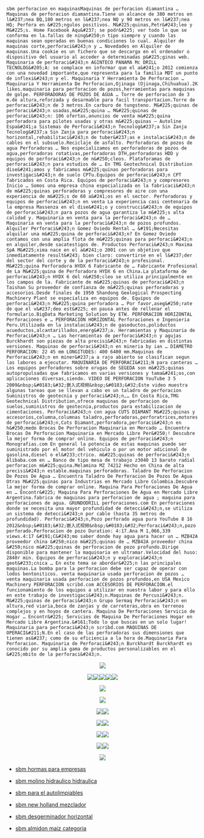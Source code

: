 
```
sbm perforacion en maquinasMaquinas de perforacion diamantina … Maquinas de perforacion diamantina.Tiene un alcance de 380 metros en l&#237;nea BQ,180 metros en l&#237;nea NQ y 90 metros en l&#237;nea HQ; Perfora en &#225;ngulos positivos. M&#225;quinas,Petr&#243;leo y M&#225;s. Home Facebook Aqu&#237; se podr&#225; ver todo lo que se conforma en la.fallas de ning&#250;n tipo siempre y cuando las maquinas sean operadas en buenas condiciones lo cual. Alquiler de maquinas corte,perforaci&#243;n y … Novedades en Alquiler de maquinas.Una cookie es un fichero que se descarga en el ordenador o dispositivo del usuario al acceder a determinadas p&#225;ginas web. Maquinaria de perforaci&#243;n AGINTECO PANAMA Mc DRILL TECNOLOG&#205;A: se complace en informar que el a&#241;o 2012 comienza con una novedad importante,que representa para la familia MDT un punto de inflexi&#243;n y el. Maquinaria Y Herramienta De Perforacion … Maquinaria Y Herramienta De Perforacion,Ojinaga (Ojinaga,Chihuahua).2K likes.maquinaria para perforacion de pozos,herramientas para maquinas de golpe. PERFORADORAS DE POZOS DE AGUA … Torre de perforacion de 3 m.de altura,reforzada y desarmable para facil transportacion.Torre de perforaci&#243;n de 3 metros.En carburo de tungsteno. M&#225;quinas de perforaci&#243;n usadas,m&#225;quina … M&#225;quinas de perforaci&#243;n: 106 ofertas,anuncios de venta m&#225;quina perforadora para pilotes usadas y otras m&#225;quinas — Autoline Espa&#241;a Sistemas de Perforaci&#243;n Tecnolog&#237;a Sin Zanja Tecnolog&#237;a Sin Zanja para perforaci&#243;n horizontal,rehabilitaci&#243;n de tuber&#237;as e instalaci&#243;n de cables en el subsuelo.Reciclaje de asfalto. Perforadoras de pozos de agua Perforadoras … Nos especializamos en perforadoras de pozos de agua,perforadoras rotativas,perforadoras DTH,perforadoras HDD y equipos de perforaci&#243;n de n&#250;cleos. Plataforamas de perforaci&#243;n para estudios de … En TMG Geotechnical Distribution dise&#241;amos y fabricamos m&#225;quinas perforadoras para investigaci&#243;n de suelo CPTu.Equipos de perforaci&#243;n CPT fabricados en Costa Rica. Equipos de perforaci&#243;n y compresores Inicio … Somos una empresa china especializada en la fabricaci&#243;n de m&#225;quinas perforadoras y compresores de aire con una experiencia de m&#225;s de 60 a&#241;os en el sector. Perforadoras y equipos de perforaci&#243;n en venta La experiencia casi centenaria de la empresa Massenza en el dise&#241;o y construcci&#243;n de equipos de perforaci&#243;n para pozos de agua garantiza la m&#225;s alta calidad y. Maquinaria en venta para la perforaci&#243;n de … Maquinaria en venta para la perforaci&#243;n de pozos profundos. Alquiler Perforaci&#243;n Gomez Oviedo Rental … &#191;Necesitas alquilar una m&#225;quina de perforaci&#243;n? En Gomez Oviedo contamos con una amplia flota de m&#225;quinas para perforaci&#243;n en alquiler,desde sacatestigos de. Productos Perforaci&#243;n Maxima SpA M&#225;xima nace en el a&#241;o 2001 con un objetivo que inmediatamente result&#243; bien claro: convertirse en el l&#237;der del sector del corte y de la perforaci&#243;n profesional. M&#225;quina Perforadora HYDX 6 Fabricante de … Fabricante Profesional de La M&#225;quina de Perforadora HYDX 6 en China.La plataforma de perforaci&#243;n HYDX 6 del n&#250;cleo se utiliza principalmente en los campos de la. Fabricante de m&#225;quinas de perforaci&#243;n Taishan Su proveedor de confianza de m&#225;quinas perforadoras y accesorios.Desde finales de 1950 Shandong Geological Prospecting Machinery Plant se especializa en equipos de. Equipos de perforaci&#243;n M&#225;quina perforadora … Por favor,aseg&#250;rate de que el v&#237;deo est&#225; en pausa antes de rellenar el formulario.BigData Marketing Solution by ETW. PERFORACION HORIZONTAL Perforaciones e … PERFORACION HORIZONTAL Perforaciones e Ingenieria Peru.Utilizada en la instalaci&#243;n de gasoductos,poliductos acueductos,alcantarillados,energ&#237;a. Herramientas y Maquinaria de Perforaci&#243;n … Las herramientas de perforaci&#243;n y agujas Burckhardt son piezas de alta precisi&#243;n fabricadas en distintas versiones. Maquinas de perforaci&#243;n en mineria by ian … DIAMETRO PERFORACION: 22 45 mm LONGITUDES: 400 6400 mm.Maquinas de Perforaci&#243;n en miner&#237;a a rajo abierto se clasifican segun las labores a ejecutar. MAQUINARIA DE PERFORACI&#211;N para canteras … Los equipos perforadores sobre orugas de SEGEDA son m&#225;quinas autopropulsadas que fabricamos en varias versiones y tama&#241;os,con aplicaciones diversas,siendo. VIDEO DE PERFORACION YouTube 3 5 2009&nbsp;&#0183;&#32;嵌入式视频&nbsp;&#0183;&#32;Este video muestra algunas tareas que se llevan a cabo en un taladro de perforacion Suministros de geotecnia y perforaci&#243;n,… En Costa Rica,TMG Geotechnical Distribution,ofrece maquinas de perforacion de suelos,suministros de geotecnia,productos para estabilizacion de cimentaciones. Perforaci&#243;n con agua CUTS DIAMANT M&#225;quinas y accesorios,columna,columnas taladro,perforadoras,perforatrices,motores de perforaci&#243;n,Cuts Diamant,perforadora,perforaci&#243;n en h&#250;medo Brocas De Perforacion Maquinaria en Mercado … Encuentra Brocas De Perforacion Maquinaria en Mercado Libre Per&#250;! Descubre la mejor forma de comprar online. Equipos de perforaci&#243;n Monografias.com En general la potencia de estas maquinas puede ser suministrado por el motor del vehiculo o por un motor adicional de gasolina,diesel o el&#233;ctrico. m&#225;quinas de perforaci&#243;n Alibaba.com en … Banco de tipo mesa de trabajo z3040 13 barato radial perforacion m&#225;quina.Melamina MZ 74212 Hecho en China de alta precisi&#243;n estable.maquinas perforadoras. Taladro De Perforacion De Pozos De Agua … Encuentra Taladro De Perforacion De Pozos De Agua Otras M&#225;quinas para Industrias en Mercado Libre Colombia.Descubre la mejor forma de comprar online. Maquina Para Perforaciones De Agua en … Encontr&#225; Maquina Para Perforaciones De Agua en Mercado Libre Argentina.fabrica de maquinas para perforacion de agua ; maquina para perforaciones de agua. GRUNDODRILL perforaciones.com En perforaciones donde se necesita una mayor profundidad de detecci&#243;n,se utiliza un sistema de detecci&#243;n por cable (hasta 35 metros de profundidad). Perforaci&#243;n,Pozo perforado agua pura YouTube 8 16 2012&nbsp;&#0183;&#32;嵌入式视频&nbsp;&#0183;&#32;Perforaci&#243;n,pozo perforado.Perforacion de pozo Duration: 4:17.Ana M 1,066,339 views.4:17 &#191;C&#243;mo saber donde hay agua para hacer un … MZB42A proveedor china &#250;nico m&#225;quinas de … MZB42A proveedor china &#250;nico m&#225;quinas de perforacion de pozo profundo.Dirige disponible para mantener la maquinaria en ultramar.Velocidad del huso: 2840r min. Equipos de perforaci&#243;n y exploraci&#243;n geot&#233;cnica … En este tema se abordar&#225;n las principales maquinas.La bomba para la perforacion debe ser capaz de operar con lodos bentoniticos. venta maquinaria usada perforacion de pozos … venta maquinaria usada perforacion de pozos profundos,en USA Mexico Machinery PERFORACION scribd.com ACCESORIOS DE PERFORACION.el funcionamiento de los equipos a utilizar en nuestra labor y para ello en este trabajo de investigaci&#243;n.Maquinas de Percusi&#243;n. M&#225;quinas de perforaci&#243;n Grupo Sermaq Perforaci&#243;n en altura,red viaria,boca de zanjas y de carreteras,obra en terrenos complejos y en hoyos de cantera. Maquina De Perforaciones Servicio de Hogar … Encontr&#225; Servicios de Maquina De Perforaciones Hogar en Mercado Libre Argentina.&#161;Todo lo que buscas en un solo lugar! Maquinaria para perforaci&#243;n scribd.com MAQUINAS DE OPERACI&#211;N.En el caso de las perforadoras sus dimensiones que tienen as&#237; como de su eficiencia a la hora de.Maquinaria Para Perforacion. Maquinaria de Perforaci&#243;n Burckhardt Burckhardt es conocido por su amplia gama de productos personalizables en el &#225;mbito de la perforaci&#243;n. 
```

<div align="center">

<a href="https://es-crusher.shibang-china.com/github&k=sbm+perforacion+en+maquinas"><img src="https://static.shibang-china.com/es/crusher/logo.jpg"></a>

<a href="https://es-crusher.shibang-china.com/github&k=sbm+perforacion+en+maquinas"><img src="https://static.shibang-china.com/es/crusher/index.jpg"></a><a href="https://es-crusher.shibang-china.com/material.htmlgithub&k=sbm+perforacion+en+maquinas"><img src="https://static.shibang-china.com/es/crusher/material.jpg"></a><a href="https://es-crusher.shibang-china.com/application.htmlgithub&k=sbm+perforacion+en+maquinas"><img src="https://static.shibang-china.com/es/crusher/application.jpg"></a><a href="https://es-crusher.shibang-china.com/aboutus.htmlgithub&k=sbm+perforacion+en+maquinas"><img src="https://static.shibang-china.com/es/crusher/aboutus.jpg"></a><a href="https://es-crusher.shibang-china.com/contact.htmlgithub&k=sbm+perforacion+en+maquinas"><img src="https://static.shibang-china.com/es/crusher/contact.jpg"></a>

<a href="https://es-crusher.shibang-china.com/github&k=sbm+perforacion+en+maquinas"><img src="https://static.shibang-china.com/es/crusher/banner.jpg"></a>

<a href="https://swt.shibang-china.com/github&k=sbm+perforacion+en+maquinas"><img src="https://static.shibang-china.com/es/crusher/text.jpg"></a>

<a href="https://swt.shibang-china.com/github&k=sbm+perforacion+en+maquinas"><img src="https://static.shibang-china.com/es/crusher/chat.jpg"></a><a href="https://es-crusher.shibang-china.com/contact.htmlgithub&k=sbm+perforacion+en+maquinas"><img src="https://static.shibang-china.com/es/crusher/message.jpg"></a>

<a href="https://es-crusher.shibang-china.com/products/pe.htmlgithub&k=sbm+perforacion+en+maquinas"><img src="https://static.shibang-china.com/es/crusher/pe.jpg"></a><a href="https://es-crusher.shibang-china.com/products/pf.htmlgithub&k=sbm+perforacion+en+maquinas"><img src="https://static.shibang-china.com/es/crusher/pf.jpg"></a>

<a href="https://es-crusher.shibang-china.com/products/hpt.htmlgithub&k=sbm+perforacion+en+maquinas"><img src="https://static.shibang-china.com/es/crusher/hpt.jpg"></a><a href="https://es-crusher.shibang-china.com/products/vsi.htmlgithub&k=sbm+perforacion+en+maquinas"><img src="https://static.shibang-china.com/es/crusher/vsi.jpg"></a>

<a href="https://es-crusher.shibang-china.com/products/klv.htmlgithub&k=sbm+perforacion+en+maquinas"><img src="https://static.shibang-china.com/es/crusher/klv.jpg"></a><a href="https://es-crusher.shibang-china.com/products/portable.htmlgithub&k=sbm+perforacion+en+maquinas"><img src="https://static.shibang-china.com/es/crusher/portable.jpg"></a>

<a href="https://swt.shibang-china.com/github&k=sbm+perforacion+en+maquinas"><img src="https://static.shibang-china.com/es/crusher/case.jpg"></a>

</div>


* [sbm hormas para empresas](sbm%20hormas%20para%20empresas.md)

* [sbm molino hidraulico hidraulica](sbm%20molino%20hidraulico%20hidraulica.md)

* [sbm para el autolimpiables](sbm%20para%20el%20autolimpiables.md)

* [sbm new holland mezclador](sbm%20new%20holland%20mezclador.md)

* [sbm desgerminador horizontal](sbm%20desgerminador%20horizontal.md)

* [sbm almidon maiz categoria](sbm%20almidon%20maiz%20categoria.md)